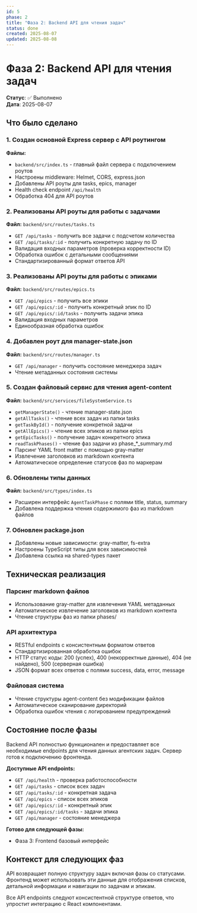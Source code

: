 ```yaml
---
id: 5
phase: 2
title: "Фаза 2: Backend API для чтения задач"
status: done
created: 2025-08-07
updated: 2025-08-08
---
```


# Фаза 2: Backend API для чтения задач

**Статус**: ✅ Выполнено  
**Дата**: 2025-08-07

## Что было сделано

### 1. Создан основной Express сервер с API роутингом
**Файлы:**
- `backend/src/index.ts` - главный файл сервера с подключением роутов
- Настроены middleware: Helmet, CORS, express.json
- Добавлены API роуты для tasks, epics, manager
- Health check endpoint `/api/health`
- Обработка 404 для API роутов

### 2. Реализованы API роуты для работы с задачами
**Файл:** `backend/src/routes/tasks.ts`
- `GET /api/tasks` - получить все задачи с подсчетом количества
- `GET /api/tasks/:id` - получить конкретную задачу по ID
- Валидация входных параметров (проверка корректности ID)
- Обработка ошибок с детальными сообщениями
- Стандартизированный формат ответов API

### 3. Реализованы API роуты для работы с эпиками
**Файл:** `backend/src/routes/epics.ts`
- `GET /api/epics` - получить все эпики
- `GET /api/epics/:id` - получить конкретный эпик по ID
- `GET /api/epics/:id/tasks` - получить задачи эпика
- Валидация входных параметров
- Единообразная обработка ошибок

### 4. Добавлен роут для manager-state.json
**Файл:** `backend/src/routes/manager.ts`
- `GET /api/manager` - получить состояние менеджера задач
- Чтение метаданных состояния системы

### 5. Создан файловый сервис для чтения agent-content
**Файл:** `backend/src/services/fileSystemService.ts`
- `getManagerState()` - чтение manager-state.json
- `getAllTasks()` - чтение всех задач из папки tasks
- `getTaskById()` - получение конкретной задачи
- `getAllEpics()` - чтение всех эпиков из папки epics
- `getEpicTasks()` - получение задач конкретного эпика
- `readTaskPhases()` - чтение фаз задачи из phase_*_summary.md
- Парсинг YAML front matter с помощью gray-matter
- Извлечение заголовков из markdown контента
- Автоматическое определение статусов фаз по маркерам

### 6. Обновлены типы данных
**Файл:** `backend/src/types/index.ts`
- Расширен интерфейс `AgentTaskPhase` с полями title, status, summary
- Добавлена поддержка чтения содержимого фаз из markdown файлов

### 7. Обновлен package.json
- Добавлены новые зависимости: gray-matter, fs-extra
- Настроены TypeScript типы для всех зависимостей
- Добавлена ссылка на shared-types пакет

## Техническая реализация

### Парсинг markdown файлов
- Использование gray-matter для извлечения YAML метаданных
- Автоматическое извлечение заголовков из markdown контента
- Чтение структуры фаз из папки phases/

### API архитектура
- RESTful endpoints с консистентным форматом ответов
- Стандартизированная обработка ошибок
- HTTP статус коды: 200 (успех), 400 (некорректные данные), 404 (не найдено), 500 (серверная ошибка)
- JSON формат всех ответов с полями success, data, error, message

### Файловая система
- Чтение структуры agent-content без модификации файлов
- Автоматическое сканирование директорий
- Обработка ошибок чтения с логированием предупреждений

## Состояние после фазы

Backend API полностью функционален и предоставляет все необходимые endpoints для чтения данных агентских задач. Сервер готов к подключению фронтенда.

**Доступные API endpoints:**
- `GET /api/health` - проверка работоспособности
- `GET /api/tasks` - список всех задач
- `GET /api/tasks/:id` - конкретная задача
- `GET /api/epics` - список всех эпиков  
- `GET /api/epics/:id` - конкретный эпик
- `GET /api/epics/:id/tasks` - задачи эпика
- `GET /api/manager` - состояние менеджера

**Готово для следующей фазы:**
- Фаза 3: Frontend базовый интерфейс

## Контекст для следующих фаз

API возвращает полную структуру задач включая фазы со статусами. Фронтенд может использовать эти данные для отображения списков, детальной информации и навигации по задачам и эпикам.

Все API endpoints следуют консистентной структуре ответов, что упростит интеграцию с React компонентами.